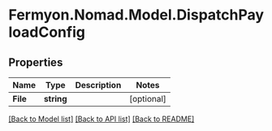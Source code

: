 # Fermyon.Nomad.Model.DispatchPayloadConfig

## Properties

Name | Type | Description | Notes
------------ | ------------- | ------------- | -------------
**File** | **string** |  | [optional] 

[[Back to Model list]](../README.md#documentation-for-models) [[Back to API list]](../README.md#documentation-for-api-endpoints) [[Back to README]](../README.md)

